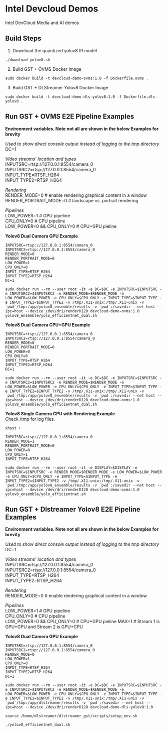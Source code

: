 # Intel Devcloud Demos
Intel DevCloud Media and AI demos


## Build Steps

1. Download the quantized yolov8 IR model

```
./download-yolov8.sh
```

2. Build GST + OVMS Docker Image

```
sudo docker build -t devcloud-demo-ovms:1.0 -f Dockerfile.ovms .
```

3. Build GST + DLStreamer Yolov8 Docker Image
   
```
sudo docker build -t devcloud-demo-dls-yolov8:1.0 -f Dockerfile.dls-yolov8 .
```

## Run GST + OVMS E2E Pipeline Examples

**Environment variables. Note not all are shown in the below Examples for brevity**

_Used to show direct console output instead of logging to the tmp directory_<br>
DC=1 

_Video streams' location and types_<br>
INPUTSRC=rtsp://127.0.0.1:8554/camera_0 <br>
INPUTSRC2=rtsp://127.0.0.1:8554/camera_0 <br>
INPUT_TYPE=RTSP_H264<br>
INPUT_TYPE2=RTSP_H264

_Rendering_<br>
RENDER_MODE=0 # enable rendering graphical content in a window<br>
RENDER_PORTRAIT_MODE=0 # landscape vs. portrait rendering<br>

_Pipelines_<br>
LOW_POWER=1  # GPU  pipeline<br>
CPU_ONLY=0   # CPU  pipeline<br>
LOW_POWER=0 && CPU_ONLY=0 # CPU+GPU pieline

**Yolov8 Dual Camera GPU Example**
```
INPUTSRC=rtsp://127.0.0.1:8554/camera_0 
INPUTSRC2=rtsp://127.0.0.1:8554/camera_0 
RENDER_MODE=0
RENDER_PORTRAIT_MODE=0
LOW_POWER=1
CPU_ONLY=0
INPUT_TYPE=RTSP_H264
INPUT_TYPE2=RTSP_H264
DC=1
```

```
sudo docker run --rm --user root -it -e DC=$DC -e INPUTSRC=$INPUTSRC -e INPUTSRC2=$INPUTSRC2 -e RENDER_MODE=$RENDER_MODE -e LOW_POWER=$LOW_POWER -e CPU_ONLY=$CPU_ONLY -e INPUT_TYPE=$INPUT_TYPE -e INPUT_TYPE2=$INPUT_TYPE2 -v /tmp/.X11-unix:/tmp/.X11-unix -v `pwd`/tmp:/app/yolov8_ensemble/results -v `pwd`:/savedir --net host --ipc=host --device /dev/dri/renderD128 devcloud-demo-ovms:1.0 yolov8_ensemble/yolo_efficientnet_dual.sh
```


**Yolov8 Dual Camera CPU+GPU Example**
```
INPUTSRC=rtsp://127.0.0.1:8554/camera_0 
INPUTSRC2=rtsp://127.0.0.1:8554/camera_0 
RENDER_MODE=0
RENDER_PORTRAIT_MODE=0
LOW_POWER=0
CPU_ONLY=0
INPUT_TYPE=RTSP_H264
INPUT_TYPE2=RTSP_H264
DC=1
```

```
sudo docker run --rm --user root -it -e DC=$DC -e INPUTSRC=$INPUTSRC -e INPUTSRC2=$INPUTSRC2 -e RENDER_MODE=$RENDER_MODE -e LOW_POWER=$LOW_POWER -e CPU_ONLY=$CPU_ONLY -e INPUT_TYPE=$INPUT_TYPE -e INPUT_TYPE2=$INPUT_TYPE2 -v /tmp/.X11-unix:/tmp/.X11-unix -v `pwd`/tmp:/app/yolov8_ensemble/results -v `pwd`:/savedir --net host --ipc=host --device /dev/dri/renderD128 devcloud-demo-ovms:1.0 yolov8_ensemble/yolo_efficientnet_dual.sh
```

**Yolov8 Single Camera CPU with Rendering Example**<br>
Check /tmp for log files.

```
xhost +
```

```
INPUTSRC=rtsp://127.0.0.1:8554/camera_0 
RENDER_MODE=1
RENDER_PORTRAIT_MODE=0
LOW_POWER=0
CPU_ONLY=1
INPUT_TYPE=RTSP_H264
```

```
sudo docker run --rm --user root -it -e DISPLAY=$DISPLAY -e INPUTSRC=$INPUTSRC -e RENDER_MODE=$RENDER_MODE -e LOW_POWER=$LOW_POWER -e CPU_ONLY=$CPU_ONLY -e INPUT_TYPE=$INPUT_TYPE -e INPUT_TYPE2=$INPUT_TYPE2 -v /tmp/.X11-unix:/tmp/.X11-unix -v `pwd`/tmp:/app/yolov8_ensemble/results -v `pwd`:/savedir --net host --ipc=host --device /dev/dri/renderD128 devcloud-demo-ovms:1.0 yolov8_ensemble/yolo_efficientnet.sh
```

## Run GST + Dlstreamer Yolov8 E2E Pipeline Examples

**Environment variables. Note not all are shown in the below Examples for brevity**

_Used to show direct console output instead of logging to the tmp directory_<br>
DC=1 

_Video streams' location and types_<br>
INPUTSRC=rtsp://127.0.0.1:8554/camera_0 <br>
INPUTSRC2=rtsp://127.0.0.1:8554/camera_0 <br>
INPUT_TYPE=RTSP_H264<br>
INPUT_TYPE2=RTSP_H264

_Rendering_<br>
RENDER_MODE=0 # enable rendering graphical content in a window<br>

_Pipelines_<br>
LOW_POWER=1  # GPU  pipeline<br>
CPU_ONLY=0   # CPU  pipeline<br>
LOW_POWER=0 && CPU_ONLY=0 # CPU+GPU pieline
MAX=1 # Stream 1 is GPU+GPU and Stream 2 is GPU+CPU

**Yolov8 Dual Camera GPU Example**
```
INPUTSRC=rtsp://127.0.0.1:8554/camera_0 
INPUTSRC2=rtsp://127.0.0.1:8554/camera_0 
RENDER_MODE=0
LOW_POWER=1
CPU_ONLY=0
INPUT_TYPE=RTSP_H264
INPUT_TYPE2=RTSP_H264
DC=1
```

```
sudo docker run --rm --user root -it -e DC=$DC -e INPUTSRC=$INPUTSRC -e INPUTSRC2=$INPUTSRC2 -e RENDER_MODE=$RENDER_MODE -e LOW_POWER=$LOW_POWER -e CPU_ONLY=$CPU_ONLY -e INPUT_TYPE=$INPUT_TYPE -e INPUT_TYPE2=$INPUT_TYPE2 -v /tmp/.X11-unix:/tmp/.X11-unix -v `pwd`/tmp:/app/dlstreamer/results -v `pwd`:/savedir --net host --ipc=host --device /dev/dri/renderD128 devcloud-demo-dls-yolov8:1.0 
```

```
source /home/dlstreamer/dlstreamer_gst/scripts/setup_env.sh
```

```
./yolov8_efficientnet_dual.sh
```
